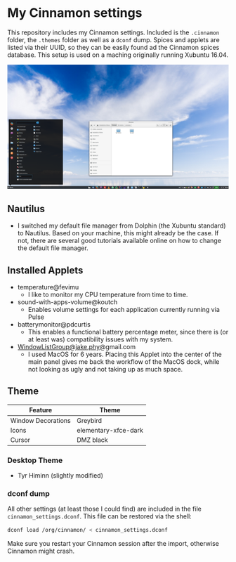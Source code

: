 # My Cinnamon settings
This repository includes my Cinnamon settings. Included is the `.cinnamon` folder, the `.themes` folder as well as a `dconf` dump.
Spices and applets are listed via their UUID, so they can be easily found ad the Cinnamon spices database. This setup is used on a maching originally running Xubuntu 16.04. 

![Cinnamon Screenshot](cinnamon_screenshot.png)

## Nautilus
- I switched my default file manager from Dolphin (the Xubuntu standard) to Nautilus. Based on your machine, this might already be the case. If not, there are several good tutorials available online on how to change the default file manager.

## Installed Applets
- temperature@fevimu
  - I like to monitor my CPU temperature from time to time.
- sound-with-apps-volume@koutch
  - Enables volume settings for each application currently running via Pulse
- batterymonitor@pdcurtis 
  - This enables a functional battery percentage meter, since there is (or at least was) compatibility issues with my system.
- WindowListGroup@jake.phy@gmail.com 
  - I used MacOS for 6 years. Placing this Applet into the center of the main panel gives me back the workflow of the MacOS dock, while not looking as ugly and not taking up as much space.


## Theme
|Feature|Theme|
|-------|-----|
|Window Decorations|Greybird|
|Icons|elementary-xfce-dark|
|Cursor|DMZ black|

### Desktop Theme
- Tyr Himinn (slightly modified)


### dconf dump
All other settings (at least those I could find) are included in the file `cinnamon_settings.dconf`.
This file can be restored via the shell:

```bash
dconf load /org/cinnamon/ < cinnamon_settings.dconf
```

Make sure you restart your Cinnamon session after the import, otherwise Cinnamon might crash.
